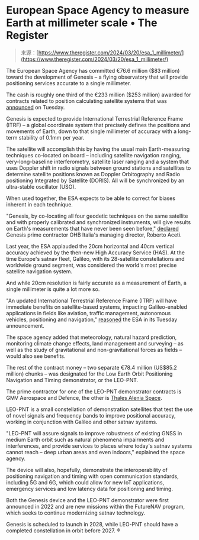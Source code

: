 <!--yml
category: 未分类
date: 2024-05-29 12:31:54
-->

# European Space Agency to measure Earth at millimeter scale • The Register

> 来源：[https://www.theregister.com/2024/03/20/esa_1_millimeter/](https://www.theregister.com/2024/03/20/esa_1_millimeter/)

The European Space Agency has committed €76.6 million ($83 million) toward the development of Genesis – a flying observatory that will provide positioning services accurate to a single millimeter.

The cash is roughly one third of the €233 million ($253 million) awarded for contracts related to position calculating satellite systems that was [announced](https://www.esa.int/Newsroom/Press_Releases/ESA_kicks_off_two_new_navigation_missions) on Tuesday.

Genesis is expected to provide International Terrestrial Reference Frame (ITRF) – a global coordinate system that precisely defines the positions and movements of Earth, down to that single millimeter of accuracy with a long-term stability of 0.1mm per year.

The satellite will accomplish this by having the usual main Earth-measuring techniques co-located on board – including satellite navigation ranging, very-long-baseline interferometry, satellite laser ranging and a system that uses Doppler shift in radio signals between ground stations and satellites to determine satellite positions known as Doppler Orbitography and Radio positioning Integrated by Satellite (DORIS). All will be synchronized by an ultra-stable oscillator (USO).

When used together, the ESA expects to be able to correct for biases inherent in each technique.

"Genesis, by co-locating all four geodetic techniques on the same satellite and with properly calibrated and synchronized instruments, will give results on Earth's measurements that have never been seen before," [declared](https://www.ohb-italia.it/genesis-a-unique-observatory-that-will-measure-the-earth-from-space-with-millimetric-detail/) Genesis prime contractor OHB Italia's managing director, Roberto Aceti.

Last year, the ESA applauded the 20cm horizontal and 40cm vertical accuracy achieved by the then-new High Accuracy Service (HAS). At the time Europe's satnav fleet, Galileo, with its 28-satellite constellations and worldwide ground segment, was considered the world's most precise satellite navigation system.

And while 20cm resolution is fairly accurate as a measurement of Earth, a single millimeter is quite a lot more so.

"An updated International Terrestrial Reference Frame (ITRF) will have immediate benefits on satellite-based systems, impacting Galileo-enabled applications in fields like aviation, traffic management, autonomous vehicles, positioning and navigation," [reasoned](https://www.esa.int/Newsroom/Press_Releases/ESA_kicks_off_two_new_navigation_missions) the ESA in its Tuesday announcement.

The space agency added that meteorology, natural hazard prediction, monitoring climate change effects, land management and surveying – as well as the study of gravitational and non-gravitational forces as fields – would also see benefits.

The rest of the contract money – two separate €78.4 million (US$85.2 million) chunks – was designated for the Low Earth Orbit Positioning Navigation and Timing demonstrator, or the LEO-PNT.

The prime contractor for one of the LEO-PNT demonstrator contracts is GMV Aerospace and Defence, the other is [Thales Alenia Space](https://www.thalesaleniaspace.com/en/press-releases/thales-alenia-space-won-european-space-agencys-one-two-leo-pnt-orbit-demonstrators).

LEO-PNT is a small constellation of demonstration satellites that test the use of novel signals and frequency bands to improve positional accuracy, working in conjunction with Galileo and other satnav systems.

"LEO-PNT will assure signals to improve robustness of existing GNSS in medium Earth orbit such as natural phenomena impairments and interferences, and provide services to places where today's satnav systems cannot reach – deep urban areas and even indoors," explained the space agency.

The device will also, hopefully, demonstrate the interoperability of positioning navigation and timing with open communication standards, including 5G and 6G, which could allow for new IoT applications, emergency services and low latency data for positioning and timing.

Both the Genesis device and the LEO-PNT demonstrator were first announced in 2022 and are new missions within the FutureNAV program, which seeks to continue modernizing satnav technology.

Genesis is scheduled to launch in 2028, while LEO-PNT should have a completed constellation in orbit before 2027\. ®
